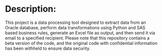 # Description:
 This project is a data processing tool designed to extract data from an Oracle database, perform data transformations using Python and SAS based business rules, generate an Excel file as output, and then send it via email to a specified recipient. Please note that this repository contains a beta version of the code, and the original code with confidential information has been withheld to ensure data security.
